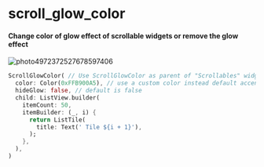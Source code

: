 # scroll_glow_color

#### Change color of glow effect of scrollable widgets or remove the glow effect

![photo4972372527678597406](https://user-images.githubusercontent.com/3827308/79910597-6270b080-83f5-11ea-941a-e865cbf26248.jpg)


```dart
ScrollGlowColor( // Use ScrollGlowColor as parent of "Scrollables" widgets
  color: Color(0xFFB900A5), // use a custom color instead default accentColor theme color
  hideGlow: false, // default is false
  child: ListView.builder(
    itemCount: 50,
    itemBuilder: (_, i) {
      return ListTile(
        title: Text(' Tile ${i + 1}'),
      );
    },
  ),
)
```
